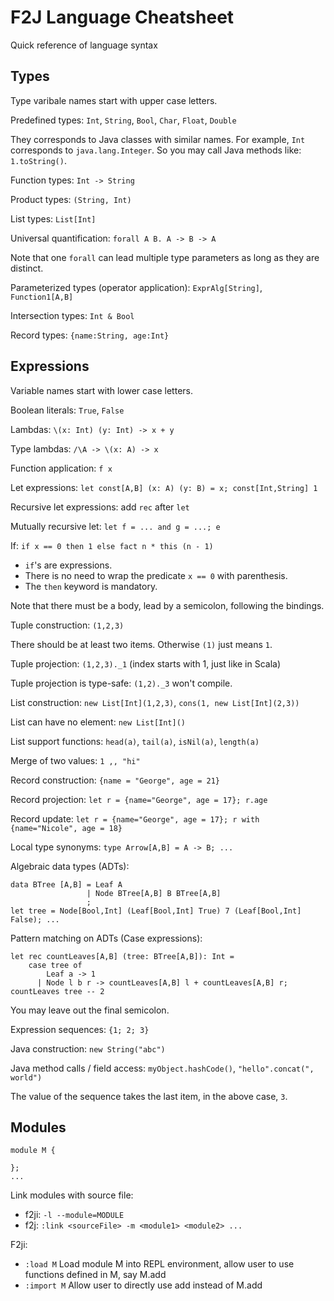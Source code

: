 # F2J Language Cheatsheet

Quick reference of language syntax

## Types

Type varibale names start with upper case letters.

Predefined types: `Int`, `String`, `Bool`, `Char`, `Float`, `Double`

They corresponds to Java classes with similar names. For example, `Int`
corresponds to `java.lang.Integer`. So you may call Java methods like:
`1.toString()`.

Function types: `Int -> String`

Product types: `(String, Int)`

List types: `List[Int]`

Universal quantification: `forall A B. A -> B -> A`

Note that one `forall` can lead multiple type parameters as long as they are distinct.

Parameterized types (operator application): `ExprAlg[String]`, `Function1[A,B]`

Intersection types: `Int & Bool`

Record types: `{name:String, age:Int}`

## Expressions

Variable names start with lower case letters.

Boolean literals: `True`, `False`

Lambdas: `\(x: Int) (y: Int) -> x + y`

Type lambdas: `/\A -> \(x: A) -> x`

Function application: `f x`

Let expressions: `let const[A,B] (x: A) (y: B) = x; const[Int,String] 1`

Recursive let expressions: add `rec` after `let`

Mutually recursive let: `let f = ... and g = ...; e`

If: `if x == 0 then 1 else fact n * this (n - 1)`

* `if`'s are expressions.
* There is no need to wrap the predicate `x == 0` with parenthesis.
* The `then` keyword is mandatory.

Note that there must be a body, lead by a semicolon, following the bindings.

Tuple construction: `(1,2,3)`

There should be at least two items. Otherwise `(1)` just means `1`.

Tuple projection: `(1,2,3)._1` (index starts with 1, just like in Scala)

Tuple projection is type-safe: `(1,2)._3` won't compile.

List construction: `new List[Int](1,2,3)`, `cons(1, new List[Int](2,3))`

List can have no element: `new List[Int]()`

List support functions: `head(a)`, `tail(a)`, `isNil(a)`, `length(a)`

Merge of two values: `1 ,, "hi"`

Record construction: `{name = "George", age = 21}`

Record projection: `let r = {name="George", age = 17}; r.age`

Record update: `let r = {name="George", age = 17}; r with {name="Nicole", age = 18}`

Local type synonyms: `type Arrow[A,B] = A -> B; ...`

Algebraic data types (ADTs):
```
data BTree [A,B] = Leaf A
                 | Node BTree[A,B] B BTree[A,B]
                 ;
let tree = Node[Bool,Int] (Leaf[Bool,Int] True) 7 (Leaf[Bool,Int] False); ...
```

Pattern matching on ADTs (Case expressions):

```
let rec countLeaves[A,B] (tree: BTree[A,B]): Int =
    case tree of
        Leaf a -> 1
      | Node l b r -> countLeaves[A,B] l + countLeaves[A,B] r;
countLeaves tree -- 2
```

You may leave out the final semicolon.

Expression sequences: `{1; 2; 3}`

Java construction: `new String("abc")`

Java method calls / field access: `myObject.hashCode()`, `"hello".concat(", world")`

The value of the sequence takes the last item, in the above case, `3`.

## Modules

```
module M {

};
...
```
Link modules with source file:
- f2ji: ```-l --module=MODULE```
- f2j: ```:link <sourceFile> -m <module1> <module2> ...```

F2ji:
- ```:load M``` Load module M into REPL environment, allow user to use functions defined in M, say M.add
- ```:import M``` Allow user to directly use add instead of M.add
